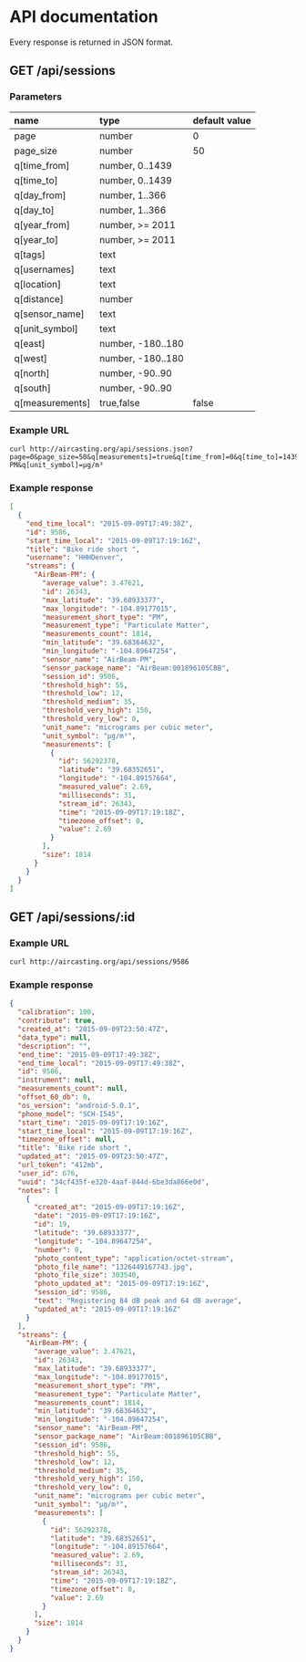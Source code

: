# API documentation

Every response is returned in JSON format.

## GET /api/sessions

### Parameters

| name           | type              | default value |
|:---------------|:------------------|:--------------|
| page           | number            | 0             |
| page_size      | number            | 50            |
| q[time_from]   | number, 0..1439   |               |
| q[time_to]     | number, 0..1439   |               |
| q[day_from]    | number, 1..366    |               |
| q[day_to]      | number, 1..366    |               |
| q[year_from]   | number, >= 2011   |               |
| q[year_to]     | number, >= 2011   |               |
| q[tags]        | text              |               |
| q[usernames]   | text              |               |
| q[location]    | text              |               |
| q[distance]    | number            |               |
| q[sensor_name] | text              |               |
| q[unit_symbol] | text              |               |
| q[east]        | number, -180..180 |               |
| q[west]        | number, -180..180 |               |
| q[north]       | number, -90..90   |               |
| q[south]       | number, -90..90   |               |
| q[measurements]| true,false        | false         |

### Example URL

```
curl http://aircasting.org/api/sessions.json?page=0&page_size=50&q[measurements]=true&q[time_from]=0&q[time_to]=1439&q[day_from]=0&q[day_to]=355&q[usernames]=HHHDenver&q[location]=Denver&q[distance]=50&q[sensor_name]=AirBeam-PM&q[unit_symbol]=µg/m³
```

### Example response

```json
[
  {
    "end_time_local": "2015-09-09T17:49:38Z",
    "id": 9586,
    "start_time_local": "2015-09-09T17:19:16Z",
    "title": "Bike ride short ",
    "username": "HHHDenver",
    "streams": {
      "AirBeam-PM": {
        "average_value": 3.47621,
        "id": 26343,
        "max_latitude": "39.68933377",
        "max_longitude": "-104.89177015",
        "measurement_short_type": "PM",
        "measurement_type": "Particulate Matter",
        "measurements_count": 1814,
        "min_latitude": "39.68364632",
        "min_longitude": "-104.89647254",
        "sensor_name": "AirBeam-PM",
        "sensor_package_name": "AirBeam:001896105CBB",
        "session_id": 9586,
        "threshold_high": 55,
        "threshold_low": 12,
        "threshold_medium": 35,
        "threshold_very_high": 150,
        "threshold_very_low": 0,
        "unit_name": "micrograms per cubic meter",
        "unit_symbol": "µg/m³",
        "measurements": [
          {
            "id": 56292378,
            "latitude": "39.68352651",
            "longitude": "-104.89157664",
            "measured_value": 2.69,
            "milliseconds": 31,
            "stream_id": 26343,
            "time": "2015-09-09T17:19:18Z",
            "timezone_offset": 0,
            "value": 2.69
          }
        ],
        "size": 1814
      }
    }
  }
]
```

## GET /api/sessions/:id

### Example URL

```
curl http://aircasting.org/api/sessions/9586
```

### Example response

```json
{
  "calibration": 100,
  "contribute": true,
  "created_at": "2015-09-09T23:50:47Z",
  "data_type": null,
  "description": "",
  "end_time": "2015-09-09T17:49:38Z",
  "end_time_local": "2015-09-09T17:49:38Z",
  "id": 9586,
  "instrument": null,
  "measurements_count": null,
  "offset_60_db": 0,
  "os_version": "android-5.0.1",
  "phone_model": "SCH-I545",
  "start_time": "2015-09-09T17:19:16Z",
  "start_time_local": "2015-09-09T17:19:16Z",
  "timezone_offset": null,
  "title": "Bike ride short ",
  "updated_at": "2015-09-09T23:50:47Z",
  "url_token": "412mb",
  "user_id": 676,
  "uuid": "34cf435f-e320-4aaf-844d-6be3da866e0d",
  "notes": [
    {
      "created_at": "2015-09-09T17:19:16Z",
      "date": "2015-09-09T17:19:16Z",
      "id": 19,
      "latitude": "39.68933377",
      "longitude": "-104.89647254",
      "number": 0,
      "photo_content_type": "application/octet-stream",
      "photo_file_name": "1326449167743.jpg",
      "photo_file_size": 303540,
      "photo_updated_at": "2015-09-09T17:19:16Z",
      "session_id": 9586,
      "text": "Registering 84 dB peak and 64 dB average",
      "updated_at": "2015-09-09T17:19:16Z"
    }
  ],
  "streams": {
    "AirBeam-PM": {
      "average_value": 3.47621,
      "id": 26343,
      "max_latitude": "39.68933377",
      "max_longitude": "-104.89177015",
      "measurement_short_type": "PM",
      "measurement_type": "Particulate Matter",
      "measurements_count": 1814,
      "min_latitude": "39.68364632",
      "min_longitude": "-104.89647254",
      "sensor_name": "AirBeam-PM",
      "sensor_package_name": "AirBeam:001896105CBB",
      "session_id": 9586,
      "threshold_high": 55,
      "threshold_low": 12,
      "threshold_medium": 35,
      "threshold_very_high": 150,
      "threshold_very_low": 0,
      "unit_name": "micrograms per cubic meter",
      "unit_symbol": "µg/m³",
      "measurements": [
        {
          "id": 56292378,
          "latitude": "39.68352651",
          "longitude": "-104.89157664",
          "measured_value": 2.69,
          "milliseconds": 31,
          "stream_id": 26343,
          "time": "2015-09-09T17:19:18Z",
          "timezone_offset": 0,
          "value": 2.69
        }
      ],
      "size": 1814
    }
  }
}
```
